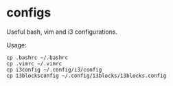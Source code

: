 # configs
Useful bash, vim and i3 configurations.
 
Usage:
```
cp .bashrc ~/.bashrc
cp .vimrc ~/.vimrc
cp i3config ~/.config/i3/config
cp i3blocksconfig ~/.config/i3blocks/i3blocks.config
```
